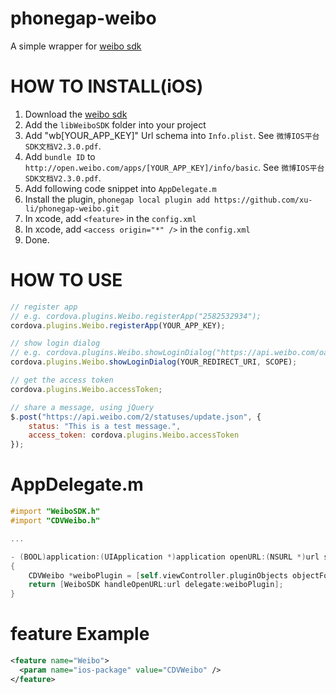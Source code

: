 phonegap-weibo
========
A simple wrapper for [weibo sdk](http://open.weibo.com/)

HOW TO INSTALL(iOS)
========
1. Download the [weibo sdk](http://open.weibo.com/wiki/SDK#iOS_SDK)
2. Add the `libWeiboSDK` folder into your project
3. Add "wb[YOUR_APP_KEY]" Url schema into `Info.plist`. See `微博IOS平台SDK文档V2.3.0.pdf`.
4. Add `bundle ID` to `http://open.weibo.com/apps/[YOUR_APP_KEY]/info/basic`. See `微博IOS平台SDK文档V2.3.0.pdf`.
5. Add following code snippet into `AppDelegate.m`
6. Install the plugin, `phonegap local plugin add https://github.com/xu-li/phonegap-weibo.git`
7. In xcode, add `<feature>` in the `config.xml`
8. In xcode, add `<access origin="*" />` in the `config.xml`
9. Done.

HOW TO USE
========
```Javascript
// register app
// e.g. cordova.plugins.Weibo.registerApp("2582532934");
cordova.plugins.Weibo.registerApp(YOUR_APP_KEY);

// show login dialog
// e.g. cordova.plugins.Weibo.showLoginDialog("https://api.weibo.com/oauth2/default.html", "all"
cordova.plugins.Weibo.showLoginDialog(YOUR_REDIRECT_URI, SCOPE);

// get the access token
cordova.plugins.Weibo.accessToken;

// share a message, using jQuery
$.post("https://api.weibo.com/2/statuses/update.json", {
    status: "This is a test message.",
    access_token: cordova.plugins.Weibo.accessToken
});
```
AppDelegate.m
========
```Objective-c
#import "WeiboSDK.h"
#import "CDVWeibo.h"

...

- (BOOL)application:(UIApplication *)application openURL:(NSURL *)url sourceApplication:(NSString *)sourceApplication annotation:(id)annotation
{
    CDVWeibo *weiboPlugin = [self.viewController.pluginObjects objectForKey:@"CDVWeibo"];
    return [WeiboSDK handleOpenURL:url delegate:weiboPlugin];
}
```

feature Example
========
```XML
<feature name="Weibo">
  <param name="ios-package" value="CDVWeibo" />
</feature>
```

